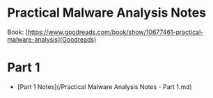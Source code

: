 # Practical Malware Analysis Notes
Book: [https://www.goodreads.com/book/show/10677461-practical-malware-analysis](Goodreads)

# Part 1
- [Part 1 Notes](/Practical Malware Analysis Notes - Part 1.md)

